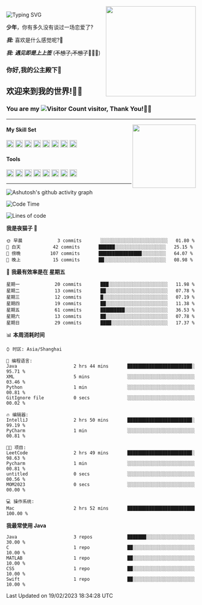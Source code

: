 <!-- **wql521/wql521** is a ✨ _special_ ✨ repository because its `README.md` (this file) appears on your GitHub profile. -->
<img align="right" width=239 src="https://i.imgtg.com/2023/02/06/0sQpM.jpg">

![Typing SVG](https://readme-typing-svg.demolab.com?font=Fira+Code&weight=700&size=31&pause=1000&width=500&height=55&lines=Hi+there%2C+I%E2%80%98m+%E5%B0%98%E4%B8%96%E7%83%9F%E9%9B%A8%E5%AE%A2+!+%F0%9F%AB%B6%F0%9F%8F%BB;%E4%BD%A0%E5%A5%BD%2C+%E6%88%91%E6%98%AF+%E5%B0%98%E4%B8%96%E7%83%9F%E9%9B%A8%E5%AE%A2+!+%F0%9F%AB%B6%F0%9F%8F%BB)

  **少年**，你有多久没有谈过一场恋爱了?
    
  ***我:*** 喜欢是什么感觉呢?🤔
 
  ***我:*** ***遇见即是上上签*** (~~不想了,不想了~~🤦🏻‍♂️)
  ### 你好,我的公主殿下👑
## **欢迎来到我的世界!🥳🥳**

### You are my ![Visitor Count](https://profile-counter.glitch.me/wql521/count.svg) visitor, Thank You!🎉🎉
---


<!-- github-stats:start -->
<img align="right" height="168" src="https://github-readme-stats.vercel.app/api?username=wql521&show_icons=true&count_private=true&locale=cn"/>
<!-- github-stats:end -->


#### My Skill Set
<!-- languages:start -->
<!-- prettier-ignore-start -->
<!-- markdownlint-disable -->
<code><img height="20" src="http://simpleicons.p2hp.com/icons/java.svg" alt="java" /></code>
<code><img height="20" src="https://cdn.simpleicons.org/swift" alt="swift" /></code>
<code><img height="20" src="https://cdn.simpleicons.org/cplusplus" alt="cplusplus" /></code>
<code><img height="20" src="https://cdn.simpleicons.org/python" alt="python" /></code>
<code><img height="20" src="https://cdn.simpleicons.org/mysql" alt="mysql" /></code>
<code><img height="20" src="https://cdn.simpleicons.org/javascript" alt="javascript" /></code>
<code><img height="20" src="https://cdn.simpleicons.org/css3" alt="css3" /></code>
<code><img height="20" src="https://cdn.simpleicons.org/html5" alt="html5" /></code>
<!-- markdownlint-restore -->
<!-- prettier-ignore-end -->

<!-- languages:end -->

#### Tools

<!-- tools:start -->
<!-- prettier-ignore-start -->
<!-- markdownlint-disable -->
<code><img height="20" src="https://cdn.simpleicons.org/intellijidea" alt="intellijidea" /></code>
<code><img height="20" src="https://cdn.simpleicons.org/xcode" alt="xcode" /></code>
<code><img height="20" src="https://cdn.simpleicons.org/pycharm" alt="pycharm" /></code>
<code><img height="20" src="https://cdn.simpleicons.org/latex" alt="latex" /></code>
<code><img height="20" src="https://cdn.simpleicons.org/androidstudio" alt="androidstudio" /></code>
<code><img height="20" src="https://cdn.simpleicons.org/vuedotjs" alt="vuedotjs" /></code>
<code><img height="20" src="https://cdn.simpleicons.org/macos" alt="macos" /></code>
<code><img height="20" src="https://cdn.simpleicons.org/git" alt="git" /></code>
<!-- markdownlint-restore -->
<!-- prettier-ignore-end -->

<!-- tools:end -->

___

![Ashutosh's github activity graph](https://github-readme-activity-graph.cyclic.app/graph?username=wql521&theme=github-light)


<!--START_SECTION:waka-->
![Code Time](http://img.shields.io/badge/Code%20Time-16%20hrs%2021%20mins-blue)

![Lines of code](https://img.shields.io/badge/%E4%BB%8E%E3%80%8CHello%20World%E3%80%8D%E8%B5%B7%E6%88%91%E5%B7%B2%E7%BB%8F%E5%86%99%E4%BA%86-18%20Thousand%20%E8%A1%8C%E4%BB%A3%E7%A0%81-blue)

**我是夜猫子 🦉** 

```text
🌞 早晨             3 commits       ░░░░░░░░░░░░░░░░░░░░░░░░░   01.80 % 
🌆 白天            42 commits       ██████░░░░░░░░░░░░░░░░░░░   25.15 % 
🌃 傍晚           107 commits       ████████████████░░░░░░░░░   64.07 % 
🌙 晚上            15 commits       ██░░░░░░░░░░░░░░░░░░░░░░░   08.98 % 

```
📅 **我最有效率是在 星期五** 

```text
星期一             20 commits       ███░░░░░░░░░░░░░░░░░░░░░░   11.98 % 
星期二             13 commits       ██░░░░░░░░░░░░░░░░░░░░░░░   07.78 % 
星期三             12 commits       █░░░░░░░░░░░░░░░░░░░░░░░░   07.19 % 
星期四             19 commits       ██░░░░░░░░░░░░░░░░░░░░░░░   11.38 % 
星期五             61 commits       █████████░░░░░░░░░░░░░░░░   36.53 % 
星期六             13 commits       ██░░░░░░░░░░░░░░░░░░░░░░░   07.78 % 
星期日             29 commits       ████░░░░░░░░░░░░░░░░░░░░░   17.37 % 

```


📊 **本周消耗时间** 

```text
⌚︎ 时区: Asia/Shanghai

💬 编程语言: 
Java                     2 hrs 44 mins       ████████████████████████░   95.71 % 
XML                      5 mins              ░░░░░░░░░░░░░░░░░░░░░░░░░   03.46 % 
Python                   1 min               ░░░░░░░░░░░░░░░░░░░░░░░░░   00.81 % 
GitIgnore file           0 secs              ░░░░░░░░░░░░░░░░░░░░░░░░░   00.02 % 

🔥 编辑器: 
IntelliJ                 2 hrs 50 mins       ████████████████████████░   99.19 % 
PyCharm                  1 min               ░░░░░░░░░░░░░░░░░░░░░░░░░   00.81 % 

🐱‍💻 项目: 
LeetCode                 2 hrs 49 mins       ████████████████████████░   98.63 % 
Pycharm                  1 min               ░░░░░░░░░░░░░░░░░░░░░░░░░   00.81 % 
untitled                 0 secs              ░░░░░░░░░░░░░░░░░░░░░░░░░   00.56 % 
MOM2023                  0 secs              ░░░░░░░░░░░░░░░░░░░░░░░░░   00.00 % 

💻 操作系统: 
Mac                      2 hrs 52 mins       █████████████████████████   100.00 % 

```

**我最常使用 Java** 

```text
Java                     3 repos             ███████░░░░░░░░░░░░░░░░░░   30.00 % 
C                        1 repo              ██░░░░░░░░░░░░░░░░░░░░░░░   10.00 % 
MATLAB                   1 repo              ██░░░░░░░░░░░░░░░░░░░░░░░   10.00 % 
CSS                      1 repo              ██░░░░░░░░░░░░░░░░░░░░░░░   10.00 % 
Swift                    1 repo              ██░░░░░░░░░░░░░░░░░░░░░░░   10.00 % 

```



 Last Updated on 19/02/2023 18:34:28 UTC
<!--END_SECTION:waka-->


